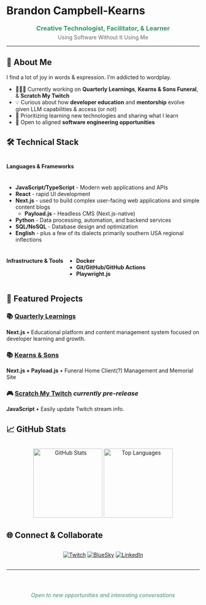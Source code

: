 # Brandon Campbell-Kearns

<div align="center">
  <h3 style="color: #369369; margin: 0;">Creative Technologist, Facilitator, & Learner</h3>
  <p style="color: #666; margin-top: 5px;">Using Software Without It Using Me</p>
</div>

---

## 👋 About Me

I find a lot of joy in words & expression. I'm addicted to wordplay.

- 👨🏾‍💻 Currently working on **Quarterly Learnings**, **Kearns & Sons Funeral**, & **Scratch My Twitch** 
- 💡 Curious about how **developer education** and **mentorship** evolve given LLM capabilities & access (or not)
- 📡 Prioritizing learning new technologies and sharing what I learn
- 🎯 Open to aligned **software engineering opportunities**

## 🛠️ Technical Stack

<div style="display: flex; flex-wrap: wrap; gap: 10px; margin: 20px 0;">

**Languages & Frameworks**
- **JavaScript/TypeScript** - Modern web applications and APIs
- **React** - rapid UI development
- **Next.js** - used to build complex user-facing web applications and simple content blogs
  - **Payload.js** - Headless CMS (Next.js-native)
- **Python** - Data processing, automation, and backend services
- **SQL/NoSQL** - Database design and optimization
- **English** - plus a few of its dialects primarily southern USA regional inflections

**Infrastructure & Tools**
- **Docker** 
- **Git/GitHub/GitHub Actions**
- **Playwright.js**

</div>

## 🚀 Featured Projects

### 📚 [Quarterly Learnings](https://github.com/campbellkearns/quarterly-learnings)
**Next.js** • Educational platform and content management system focused on developer learning and growth.

### 📚 [Kearns & Sons](https://github.com/campbellkearns/kearns-and-sons)
**Next.js + Payload.js** • Funeral Home Client(?) Management and Memorial Site

### 🎮 [Scratch My Twitch](https://github.com/campbellkearns/scratch-my-twitch) _currently pre-release_
**JavaScript** • Easily update Twitch stream info.

## 📈 GitHub Stats

<div align="center" style="margin: 30px 0;">
  <img height="180em" src="https://github-readme-stats.vercel.app/api?username=campbellkearns&show_icons=true&theme=default&hide_border=true&title_color=369369&icon_color=369369&text_color=333&bg_color=ffffff" alt="GitHub Stats" />
  <img height="180em" src="https://github-readme-stats.vercel.app/api/top-langs/?username=campbellkearns&layout=compact&theme=default&hide_border=true&title_color=369369&text_color=333&bg_color=ffffff" alt="Top Languages" />
</div>

## 🌐 Connect & Collaborate

<div align="center" style="margin: 30px 0;">
  
[![Twitch](https://img.shields.io/badge/Twitch-9146FF?style=for-the-badge&logo=twitch&logoColor=white)](https://twitch.tv/campbellkearns)
[![BlueSky](https://img.shields.io/badge/BlueSky-00A8E8?style=for-the-badge&logo=bluesky&logoColor=white)](https://bsky.app/profile/campbellkearns.com)
[![LinkedIn](https://img.shields.io/badge/LinkedIn-0077B5?style=for-the-badge&logo=linkedin&logoColor=white)](https://linkedin.com/in/campbellkearns)

</div>

---

<div align="center" style="color: #369369; margin-top: 40px;">
  <br>
  <em>Open to new opportunities and interesting conversations</em>
</div>
